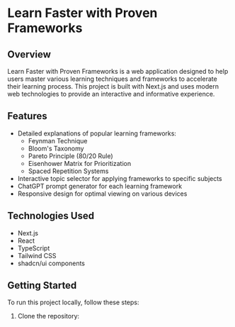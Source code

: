 # Learn Faster with Proven Frameworks

## Overview

Learn Faster with Proven Frameworks is a web application designed to help users master various learning techniques and frameworks to accelerate their learning process. This project is built with Next.js and uses modern web technologies to provide an interactive and informative experience.

## Features

- Detailed explanations of popular learning frameworks:
  - Feynman Technique
  - Bloom's Taxonomy
  - Pareto Principle (80/20 Rule)
  - Eisenhower Matrix for Prioritization
  - Spaced Repetition Systems
- Interactive topic selector for applying frameworks to specific subjects
- ChatGPT prompt generator for each learning framework
- Responsive design for optimal viewing on various devices

## Technologies Used

- Next.js
- React
- TypeScript
- Tailwind CSS
- shadcn/ui components

## Getting Started

To run this project locally, follow these steps:

1. Clone the repository:

